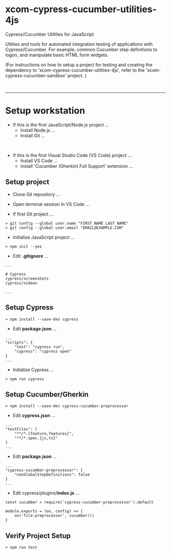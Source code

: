 # xcom-cypress-cucumber-utilities-4js

Cypress/Cucumber Utilities for JavaScript

Utilties and tools for automated integration testing of applications with Cypress/Cucumber.  For example, common Cucumber step definitions to logon, and manipulate basic HTML form widgets.

(For instructions on how to setup a project for testing and creating the dependency to 'xcom-cypress-cucumber-utilities-4js', refer to the 'xcom-cypress-cucumber-sandbox' project. )

<br/>

---

# Setup workstation

* If this is the first JavaScript/Node.js project ...
    * Install Node.js ...
    * Install Git ...

<br>

* If this is the first Visual Studio Code (VS Code) project ...
    * Install VS Code ...
    * install 'Cucumber (Gherkin) Full Support' extension ...


## Setup project

* Clone Git repository ...

* Open terminal session in VS Code ...

* If first Git project ...

```
> git config --global user.name "FIRST_NAME LAST_NAME"
> git config --global user.email "EMAIL@EXAMPLE.COM"
```

* Initialize JavaScript project ...

```
> npm init --yes
```

* Edit **.gitignore** ...

```
...

# Cypress
cypress/screenshots
cypress/videos

...
```


## Setup Cypress

```
> npm install --save-dev cypress
```

* Edit **package.json** ...

```
...
"scripts": {
    "test": "cypress run",
    "cypress": "cypress open"
}
...
```

* Initialize Cypress ...
```
> npm run cypress
```

## Setup Cucumber/Gherkin

```
> npm install --save-dev cypress-cucumber-preprocessor
```

* Edit **cypress.json** ...

```
...
"testFiles": [
    "**/*.{feature,features}",
    "**/*.spec.{js,ts}"
]
...
```

* Edit **package.json** ...

```
...
"cypress-cucumber-preprocessor": {
    "nonGlobalStepDefinitions": false
}
...
```

* Edit cypress/plugins/**index.js** ...

```
const cucumber = require('cypress-cucumber-preprocessor').default

module.exports = (on, config) => {
    on('file:preprocessor', cucumber())
}
```



## Verify Project Setup

```
> npm run test
```
